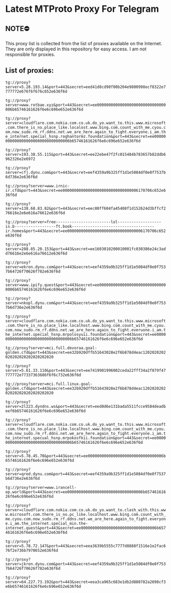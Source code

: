 # Latest MTProto Proxy For Telegram

## NOTE⛔

This proxy list is collected from the list of proxies available on the Internet. They are only displayed in this repository for easy access. I am not responsible for proxies.

## List of proxies:

`tg://proxy?server=5.28.193.14&port=443&secret=eed41d8cd98f00b204e9800998ecf8322e7777772e676f6f676c652e636f6d`

`tg://proxy?server=www.rotbae.xyz&port=443&secret=ee000000000000000000000000000000006b65746161626f6e6c696e652e636f6d`

`tg://proxy?server=cloudflare.com.nokia.com.co.uk.do_yo.want_to.this.www.microsoft.com.there_is_no.place_like.localost.www.bing.com.count_with_me.cyou.com.now_sudo.rm_rf.ddns.net.we_are_here.again_to_fight.everyone.i_am.the_internet.special_hsnp.roghantormz.foundation&port=443&secret=ee000000000000000000000000000000006b65746161626f6e6c696e652e636f6d`

`tg://proxy?server=193.38.55.115&port=443&secret=ee22ebe47f2fc015484b783657b82ddb6962326e2e6972`

`tg://proxy?server=cfj.dynu.com&port=443&secret=eef4359a9b325ff1d1e5084df0e0f7537b6d736e2e636f6d`

`tg://proxy?server=www.irnic-ir.cfd&port=443&secret=ee000000000000000000000000000000006170706c652e636f6d`

`tg://proxy?server=138.68.83.82&port=443&secret=eec80ff604fa45408f1d152624d3bffcf276616e2e6e616a76612e636f6d`

`tg://proxy?server=free------------------------lol-------------------is.b------------------ft.book------------------------------------ir.homes&port=443&secret=ee000000000000000000000000000000006170706c652e636f6d`

`tg://proxy?server=208.85.20.153&port=443&secret=ee1603010200010001fc030386e24c3add76616e2e6e616a76612e636f6d`

`tg://proxy?server=ekron.dynu.com&port=443&secret=eef4359a9b325ff1d1e5084df0e0f7537b64726f70626f782e636f6d`

`tg://proxy?server=www.ipify.quest&port=443&secret=ee000000000000000000000000000000006b65746161626f6e6c696e652e636f6d`

`tg://proxy?server=nkopl.dynu.com&port=443&secret=eef4359a9b325ff1d1e5084df0e0f7537b6d736e2e636f6d`

`tg://proxy?server=cloudflare.com.nokia.com.co.uk.do_yo.want_to.this.www.microsoft.com.there_is_no.place_like.localhost.www.bing.com.count_with_me.cyou.com.now_sudo.rm_rf.ddns.net.we_are_here.again_to_fight.everuone.i_am.the_internet.special_hsnp.mrpolosyuii.foundation&port=443&secret=ee000000000000000000000000000000006b65746161626f6e6c696e652e636f6d`

`tg://proxy?server=mci.full.devoraa.goal-golden.cfd&port=443&secret=ee32b920dffb51643028e2f6b878d4eac1202020202020202020202020202020`

`tg://proxy?server=5.61.33.110&port=443&secret=ee7419901996002ceda22fff34a2f079f47777772e77337363686f6f6c732e636f6d`

`tg://proxy?server=mci.full.linux.goal-golden.cfd&port=443&secret=ee32b920dffb51643028e2f6b878d4eac1202020202020202020202020202020`

`tg://proxy?server=2l223.dyndns.ws&port=443&secret=eed0d6e131bada5511fcce9584deadbeef6b65746161626f6e6c696e652e636f6d`

`tg://proxy?server=cloudflare.com.nokia.com.co.uk.do_yo.want_to.this.www.microsoft.com.there_is_no.place_like.localhost.www.bing.com.count_with_me.cyou.com.now_sudo.rm_rf.ddns.net.we_are_here.again_to_fight.everyone.i_am.the_internet.specual_hsnp.mrpokosfkii.foundation&port=443&secret=ee000000000000000000000000000000006b65746161626f6e6c696e652e636f6d`

`tg://proxy?server=5.78.45.70&port=443&secret=ee000000000000000000000000000000006b65746161626f6e6c696e652e636f6d`

`tg://proxy?server=qred.dynu.com&port=443&secret=eef4359a9b325ff1d1e5084df0e0f7537b6d736e2e636f6d`

`tg://proxy?server=www.irancell-op.world&port=443&secret=ee000000000000000000000000000000006b65746161626f6e6c696e652e636f6d`

`tg://proxy?server=cloudflare.com.nokia.com.co.uk.do_yo.want_to.clash_with.this.www.microsoft.com.there_is_no.pc_like.localhost.www.bing.com.count_with_me.cyou.com.now_sudo.rm_rf.ddns.net.we_are_here.again_to_fight.everyone.i_am.the_internet.special_min.the-internet.quest&port=443&secret=ee000000000000000000000000000000006b65746161626f6e6c696e652e636f6d`

`tg://proxy?server=5.78.72.147&port=443&secret=eea3639b5555c7777d8888f1516e1e2fac676f2e736b7970652e636f6d`

`tg://proxy?server=jkron.dynu.com&port=443&secret=eef4359a9b325ff1d1e5084df0e0f7537b64726f70626f782e636f6d`

`tg://proxy?server=64.227.73.192&port=443&secret=eea3ca965c683e1db2d880782a2698cf3e6b65746161626f6e6c696e652e636f6d`

